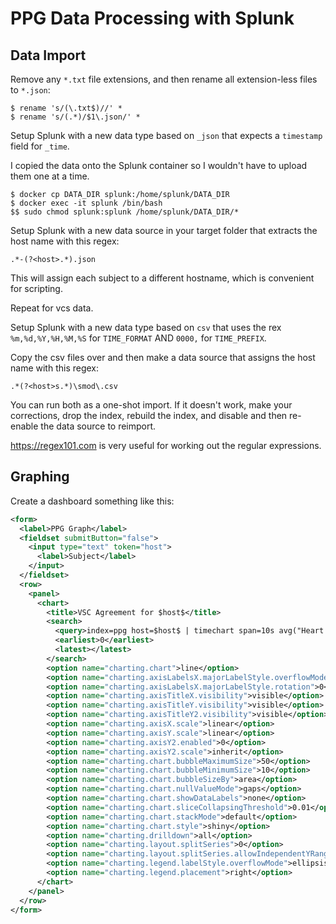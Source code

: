 PPG Data Processing with Splunk
===============================

Data Import
----------------------

Remove any `*.txt` file extensions, and then rename all extension-less files to `*.json`:

```
$ rename 's/(\.txt$)//' * 
$ rename 's/(.*)/$1\.json/' *
```

Setup Splunk with a new data type based on `_json` that expects a `timestamp` field for `_time`.

I copied the data onto the Splunk container so I wouldn't have to upload them one at a time.

```
$ docker cp DATA_DIR splunk:/home/splunk/DATA_DIR
$ docker exec -it splunk /bin/bash
$$ sudo chmod splunk:splunk /home/splunk/DATA_DIR/*
```

Setup Splunk with a new data source in your target folder that extracts the host name with this regex:

`.*-(?<host>.*).json`

This will assign each subject to a different hostname, which is convenient for scripting.

Repeat for vcs data.

Setup Splunk with a new data type based on `csv` that uses the rex `%m,%d,%Y,%H,%M,%S` for `TIME_FORMAT` AND `0000,` for `TIME_PREFIX`.

Copy the csv files over and then make a data source that assigns the host name with this regex:

`.*(?<host>s.*)\smod\.csv`

You can run both as a one-shot import.  If it doesn't work, make your corrections, drop the index, rebuild the index, and disable and then re-enable the data source to reimport.

https://regex101.com is very useful for working out the regular expressions.


Graphing
---------------------- 

Create a dashboard something like this:
 
```xml
<form>
  <label>PPG Graph</label>
  <fieldset submitButton="false">
    <input type="text" token="host">
      <label>Subject</label>
    </input>
  </fieldset>
  <row>
    <panel>
      <chart>
        <title>VSC Agreement for $host$</title>
        <search>
          <query>index=ppg host=$host$ | timechart span=10s avg("Heart Rate") avg("pulserate") avg("Respiration Rate") avg("resprate")</query>
          <earliest>0</earliest>
          <latest></latest>
        </search>
        <option name="charting.chart">line</option>
        <option name="charting.axisLabelsX.majorLabelStyle.overflowMode">ellipsisNone</option>
        <option name="charting.axisLabelsX.majorLabelStyle.rotation">0</option>
        <option name="charting.axisTitleX.visibility">visible</option>
        <option name="charting.axisTitleY.visibility">visible</option>
        <option name="charting.axisTitleY2.visibility">visible</option>
        <option name="charting.axisX.scale">linear</option>
        <option name="charting.axisY.scale">linear</option>
        <option name="charting.axisY2.enabled">0</option>
        <option name="charting.axisY2.scale">inherit</option>
        <option name="charting.chart.bubbleMaximumSize">50</option>
        <option name="charting.chart.bubbleMinimumSize">10</option>
        <option name="charting.chart.bubbleSizeBy">area</option>
        <option name="charting.chart.nullValueMode">gaps</option>
        <option name="charting.chart.showDataLabels">none</option>
        <option name="charting.chart.sliceCollapsingThreshold">0.01</option>
        <option name="charting.chart.stackMode">default</option>
        <option name="charting.chart.style">shiny</option>
        <option name="charting.drilldown">all</option>
        <option name="charting.layout.splitSeries">0</option>
        <option name="charting.layout.splitSeries.allowIndependentYRanges">0</option>
        <option name="charting.legend.labelStyle.overflowMode">ellipsisMiddle</option>
        <option name="charting.legend.placement">right</option>
      </chart>
    </panel>
  </row>
</form>
```